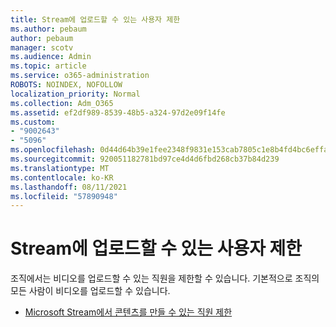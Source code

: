 ```yaml
---
title: Stream에 업로드할 수 있는 사용자 제한
ms.author: pebaum
author: pebaum
manager: scotv
ms.audience: Admin
ms.topic: article
ms.service: o365-administration
ROBOTS: NOINDEX, NOFOLLOW
localization_priority: Normal
ms.collection: Adm_O365
ms.assetid: ef2df989-8539-48b5-a324-97d2e09f14fe
ms.custom:
- "9002643"
- "5096"
ms.openlocfilehash: 0d44d64b39e1fee2348f9831e153cab7805c1e8b4fd4bc6effa0968c71666d13
ms.sourcegitcommit: 920051182781bd97ce4d4d6fbd268cb37b84d239
ms.translationtype: MT
ms.contentlocale: ko-KR
ms.lasthandoff: 08/11/2021
ms.locfileid: "57890948"
---
```

# <a name="restrict-users-who-can-upload-to-stream"></a>Stream에 업로드할 수 있는 사용자 제한

조직에서는 비디오를 업로드할 수 있는 직원을 제한할 수 있습니다. 기본적으로 조직의 모든 사람이 비디오를 업로드할 수 있습니다.

- [Microsoft Stream에서 콘텐츠를 만들 수 있는 직원 제한](https://docs.microsoft.com/stream/restrict-uploaders)
